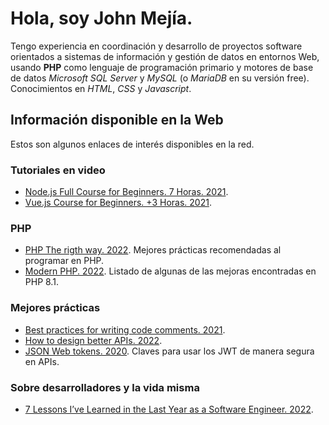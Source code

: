 # Hola, soy John Mejía.

Tengo experiencia en coordinación y desarrollo de proyectos software orientados a sistemas de información y gestión de datos en entornos Web, usando **PHP** como lenguaje de programación primario y motores de base de datos *Microsoft SQL Server* y *MySQL* (o *MariaDB* en su versión free). Conocimientos en *HTML*, *CSS* y *Javascript*.

## Información disponible en la Web

Estos son algunos enlaces de interés disponibles en la red.

### Tutoriales en video

* [Node.js Full Course for Beginners. 7 Horas. 2021](https://www.youtube.com/watch?v=f2EqECiTBL8&t=2089s).
* [Vue.js Course for Beginners. +3 Horas. 2021](https://www.youtube.com/watch?v=FXpIoQ_rT_c).

### PHP

* [PHP The rigth way. 2022](https://phptherightway.com/). Mejores prácticas recomendadas al programar en PHP.
* [Modern PHP. 2022](https://dnlytras.com/blog/modern-php/). Listado de algunas de las mejoras encontradas en PHP 8.1.

### Mejores prácticas

* [Best practices for writing code comments. 2021](https://stackoverflow.blog/2021/12/23/best-practices-for-writing-code-comments/).
* [How to design better APIs. 2022](https://r.bluethl.net/how-to-design-better-apis).
* [JSON Web tokens. 2020](https://www.bbva.com/es/json-web-tokens-jwt-claves-para-usarlos-de-manera-segura/). Claves para usar los JWT de manera segura en APIs.

### Sobre desarrolladores y la vida misma

* [7 Lessons I’ve Learned in the Last Year as a Software Engineer. 2022](https://levelup.gitconnected.com/7-lessons-ive-learned-in-the-last-year-as-a-software-engineer-ff3a81e9dc13).
